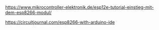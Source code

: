 
https://www.mikrocontroller-elektronik.de/esp12e-tutorial-einstieg-mit-dem-esp8266-modul/

https://circuitjournal.com/esp8266-with-arduino-ide